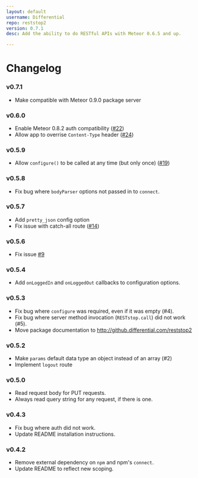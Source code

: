 ```yaml
---
layout: default
username: Differential
repo: reststop2
version: 0.7.1
desc: Add the ability to do RESTful APIs with Meteor 0.6.5 and up.

---
```

# Changelog

### v0.7.1

* Make compatible with Meteor 0.9.0 package server

### v0.6.0

* Enable Meteor 0.8.2 auth compatibility ([#22](https://github.com/Differential/reststop2/issues/22))
* Allow app to overrise `Content-Type` header ([#24](https://github.com/Differential/reststop2/pull/24))

### v0.5.9

* Allow `configure()` to be called at any time (but only once) ([#19](https://github.com/Differential/reststop2/issues/19))

### v0.5.8

* Fix bug where `bodyParser` options not passed in to `connect`.

### v0.5.7

* Add `pretty_json` config option
* Fix issue with catch-all route ([#14](https://github.com/Differential/reststop2/issues/14))

### v0.5.6

* Fix issue [#9](https://github.com/Differential/reststop2/pull/9)

### v0.5.4

* Add `onLoggedIn` and `onLoggedOut` callbacks to configuration options.

### v0.5.3

* Fix bug where `configure` was required, even if it was empty (#4).
* Fix bug where server method invocation (`RESTstop.call`) did not work (#5).
* Move package documentation to http://github.differential.com/reststop2

### v0.5.2

* Make `params` default data type an object instead of an array (#2)
* Implement `logout` route

### v0.5.0

* Read request body for PUT requests.
* Always read query string for any request, if there is one.

### v0.4.3

* Fix bug where auth did not work.
* Update README installation instructions.

### v0.4.2

* Remove external dependency on `npm` and npm's `connect`.
* Update README to reflect new scoping.
